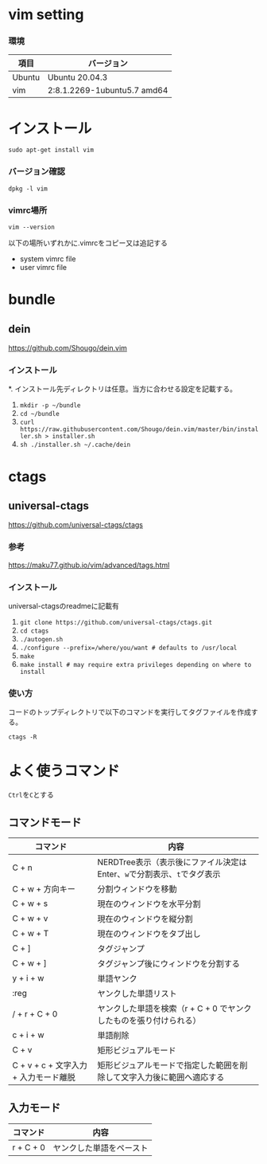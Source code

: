 # vim setting
### 環境
|  項目  |  バージョン  |
| ---- | ---- |
|  Ubuntu  |  Ubuntu 20.04.3  |
|  vim  |  2:8.1.2269-1ubuntu5.7 amd64  |

# インストール
`sudo apt-get install vim`
### バージョン確認
`dpkg -l vim`
### vimrc場所
`vim --version`

以下の場所いずれかに.vimrcをコピー又は追記する
* system vimrc file
* user vimrc file

# bundle
## dein
https://github.com/Shougo/dein.vim
### インストール
*. インストール先ディレクトリは任意。当方に合わせる設定を記載する。
1. `mkdir -p ~/bundle`
2. `cd ~/bundle`
3. `curl https://raw.githubusercontent.com/Shougo/dein.vim/master/bin/installer.sh > installer.sh`
4. `sh ./installer.sh ~/.cache/dein`

# ctags
## universal-ctags
https://github.com/universal-ctags/ctags
### 参考
https://maku77.github.io/vim/advanced/tags.html

### インストール
universal-ctagsのreadmeに記載有
1. `git clone https://github.com/universal-ctags/ctags.git`
2. `cd ctags`
3. `./autogen.sh`
4. `./configure --prefix=/where/you/want # defaults to /usr/local`
5. `make`
6. `make install # may require extra privileges depending on where to install`

### 使い方
コードのトップディレクトリで以下のコマンドを実行してタグファイルを作成する。

`ctags -R`

# よく使うコマンド
`Ctrl`を`C`とする

## コマンドモード
|  コマンド  |  内容  |
| ---- | ---- |
| C + n | NERDTree表示（表示後にファイル決定はEnter、`w`で分割表示、`t`でタグ表示 |
| C + w + 方向キー | 分割ウィンドウを移動 |
| C + w + s | 現在のウィンドウを水平分割 |
| C + w + v | 現在のウィンドウを縦分割 |
| C + w + T | 現在のウィンドウをタブ出し|
| C + ] | タグジャンプ |
| C + w + ] | タグジャンプ後にウィンドウを分割する |
| y + i + w | 単語ヤンク |
| :reg | ヤンクした単語リスト |
| / + r + C + 0 | ヤンクした単語を検索（r + C + 0 でヤンクしたものを張り付けられる） |
| c + i + w | 単語削除 |
| C + v | 矩形ビジュアルモード |
| C + v + c + 文字入力 + 入力モード離脱 | 矩形ビジュアルモードで指定した範囲を削除して文字入力後に範囲へ適応する|

## 入力モード
|  コマンド  |  内容  |
| ---- | ---- |
| r + C + 0 | ヤンクした単語をペースト |

